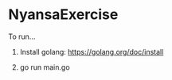 # NyansaExercise

To run...

1. Install golang: https://golang.org/doc/install

2. go run main.go <path-to-file>
